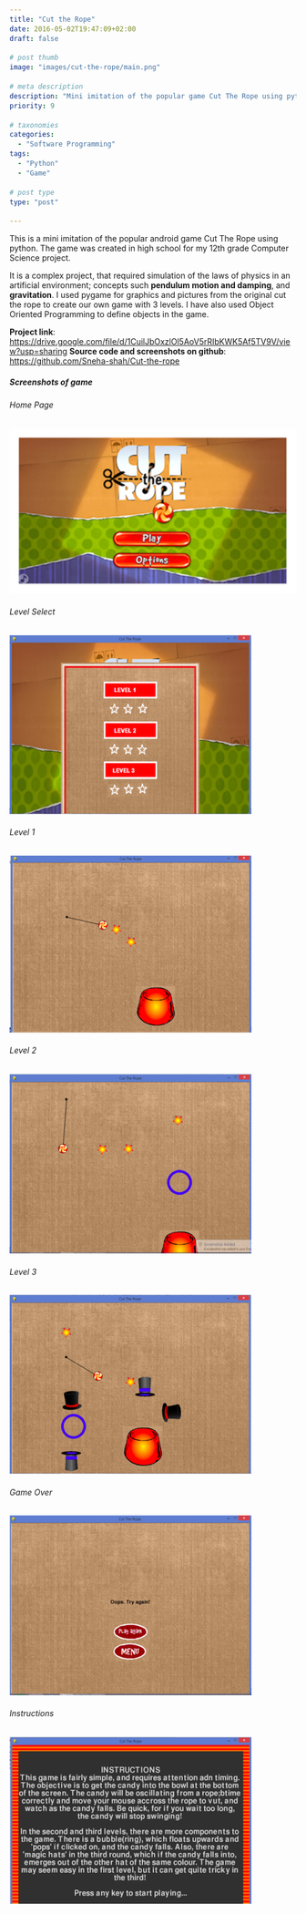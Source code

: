 ```yaml
---
title: "Cut the Rope"
date: 2016-05-02T19:47:09+02:00
draft: false

# post thumb
image: "images/cut-the-rope/main.png"

# meta description
description: "Mini imitation of the popular game Cut The Rope using python"
priority: 9

# taxonomies
categories: 
  - "Software Programming"
tags:
  - "Python"
  - "Game"

# post type
type: "post"

---
```


This is a mini imitation of the popular android game Cut The Rope using python. The game was created in high school for my 12th grade Computer Science project. 

It is a complex project, that required simulation of the laws of physics in an artificial environment; concepts such **pendulum motion and damping**, and **gravitation**. I used pygame for graphics and pictures from the original cut the rope to create our own game with 3 levels. I have also used Object Oriented Programming to define objects in the game.

**Project link**: https://drive.google.com/file/d/1CuilJbOxzlOl5AoV5rRIbKWK5Af5TV9V/view?usp=sharing
**Source code and screenshots on github**: https://github.com/Sneha-shah/Cut-the-rope

##### Screenshots of game
###### Home Page
![image](../../images/cut-the-rope/main.png)
###### Level Select
![image](../../images/cut-the-rope/level-select.png)
###### Level 1
![image](../../images/cut-the-rope/level1.png)
###### Level 2
![image](../../images/cut-the-rope/level2.png)
###### Level 3
![image](../../images/cut-the-rope/level3.png)
###### Game Over
![image](../../images/cut-the-rope/game-over.png)
###### Instructions
![image](../../images/cut-the-rope/instructions.png)

